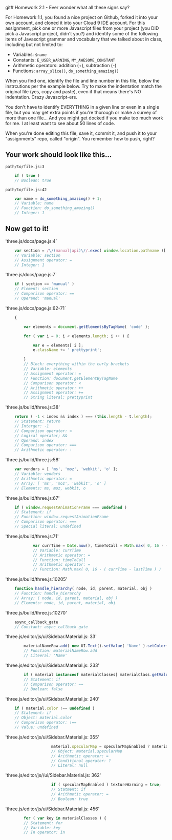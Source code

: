 git# Homework 2.1 - Ever wonder what all these signs say?

For Homework 1.1, you found a nice project on Github, forked it into your own account, and cloned it into your Cloud 9 IDE account. For this assignment, pick one or more Javascript files from your project (you DID pick a Javascript project, didn't you?) and identify some of the following items of Javascript grammar and vocabulary that we talked about in class, including but not limited to:

* Variables: `$name`
* Constants: `E_USER_WARNING`, `MY_AWESOME_CONSTANT`
* Arithmetic operators: addition (+), subtraction (-)
* Functions: `array_slice()`, `do_something_amazing()`

When you find one, identify the file and line number in this file, below the instrcutions per the example below. Try to make the indentation match the original file (yes, copy and paste), even if that means there's NO indentation. Crazy Javascript-ers.

You don't have to identify EVERYTHING in a given line or even in a single file, but you may get extra points if you're thorough or make a survey of more than one file... And you might get docked if you make too much work for me. I at least want to see about 50 lines of code.

When you're done editing this file, save it, commit it, and push it to your "assignments" repo, called "origin". You remember how to push, right?

## Your work should look like this...

`path/to/file.js:3`
```javascript
    if ( true )
    // Boolean: true
```

`path/to/file.js:42`
```javascript
    var name = do_something_amazing() + 1;
    // Variable: name
    // Function: do_something_amazing()
    // Integer: 1
```

## Now get to it!

'three.js/docs/page.js:4`
```javascript
    var section = /\/(manual|api)\//.exec( window.location.pathname )[ 1 ].toString().split( '.html' )[ 0 ];
    // Variable: section
    // Assignment operator: =
    // Integer: 1
```
    
'three.js/docs/page.js:7`
```javascript
    if ( section == 'manual' )
    // Element: section
    // Comparison operator: ==
    // Operand: 'manual'
```

'three.js/docs/page.js:62-71`
```javascript
    {

    	var elements = document.getElementsByTagName( 'code' );

		for ( var i = 0; i < elements.length; i ++ ) {

			var e = elements[ i ];
			e.className += ' prettyprint';

		}
        // Block: everything within the curly brackets
        // Variable: elements
        // Assignment operator: =
        // Function: document.getElementByTagName
        // Comparison operator: <
        // Arithmetic operator: ++
        // Assignment operator: +=
        // String literal: prettyprint
```

'three.js/build/three.js:38'
```javascript
    return ( -1 < index && index ) === (this.length - t.length);
    // Statement: return
    // Interger: -1
    // Comparison operator: <
    // Logical operator; &&
    // Operand: index
    // Comparison operator: ===
    // Arithmetic operator: -
```

'three.js/build/three.js:58'
```javascript
    var vendors = [ 'ms', 'moz', 'webkit', 'o' ];
    // Variable: vendors
    // Arithmetic operator: =
    // Array: [ 'ms', 'moz', 'webkit', 'o' ]
    // Elements: ms, moz, webkit, o
```

'three.js/build/three.js:67'
```javascript
    if ( window.requestAnimationFrame === undefined )
    // Statement: if
    // Function: window.requestAnimationFrame
    // Comparison operator: ===
    // Special literal: undefined
```

'three.js/build/three.js:71'
```javascript
    		var currTime = Date.now(), timeToCall = Math.max( 0, 16 - ( currTime - lastTime ) );
            // Variable: currTime
            // Arithmetic operator: =
            // Function: timeToCall
            // Arithmetic operator: =
            // Function: Math.max( 0, 16 - ( currTime - lastTime ) )
```

'three.js/build/three.js:10205'
```javascript
    function handle_hierarchy( node, id, parent, material, obj )
    // Function: handle_hierarchy
    // Array: ( node, id, parent, material, obj )
    // Elements: node, id, parent, material, obj
```

'three.js/build/three.js:10270'
```javascript
    async_callback_gate
    // Constant: async_callback_gate
```

'three.js/editor/js/ui/Sidebar.Material.js: 33'
```javascript
        materialNameRow.add( new UI.Text().setValue( 'Name' ).setColor( '#666' ) );
        // Function: materialNameRow.add
        // Liteeral: 'Name'
```

'three.js/editor/js/ui/Sidebar.Material.js: 233'
```javascript
        if ( material instanceof materialClasses[ materialClass.getValue() ] == false ) {
        // Statement: if
        // Comparison operator: ==
        // Boolean: false
```

'three.js/editor/js/ui/Sidebar.Material.js: 240'
```javascript
    if ( material.color !== undefined )
    // Statement: if
    // Object: material.color
    // Comparison operator: !==
    // Value: undefined
```

'three.js/editor/js/ui/Sidebar.Material.js: 355'
```javascript
                    material.specularMap = specularMapEnabled ? materialSpecularMap.getValue() : null;
                    // Object: material.specularMap
                    // Arithmetic operator: =
                    // Conditional operator: ?
                    // Literal: null
```

'three.js/editor/js//ui/Sidebar.Material.js: 362'
```javascript
                    if ( specularMapEnabled ) textureWarning = true;
                    // Statment: if
                    // Arithmetic operator: =
                    // Boolean: true
```

'three.js/editor/js/ui/Sidebar.Material.js: 456'
```javascript
        for ( var key in materialClasses ) {
        // Statement: for
        // Variable: key
        // In operator: in
```


